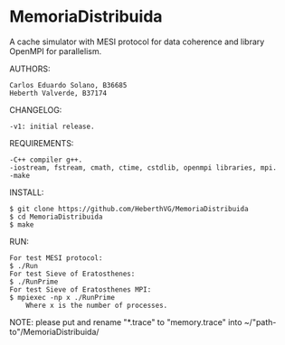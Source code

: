 # MemoriaDistribuida

A cache simulator with MESI protocol for data coherence and library OpenMPI for parallelism.

AUTHORS:

    Carlos Eduardo Solano, B36685
    Heberth Valverde, B37174

CHANGELOG:

    -v1: initial release.

REQUIREMENTS:

    -C++ compiler g++.
    -iostream, fstream, cmath, ctime, cstdlib, openmpi libraries, mpi.
    -make
    
INSTALL:

    $ git clone https://github.com/HeberthVG/MemoriaDistribuida
    $ cd MemoriaDistribuida
    $ make

RUN:

    For test MESI protocol:
    $ ./Run  
    For test Sieve of Eratosthenes:
    $ ./RunPrime
    For test Sieve of Eratosthenes MPI:
    $ mpiexec -np x ./RunPrime
        Where x is the number of processes.

NOTE: please put and rename "*.trace" to "memory.trace" into ~/"path-to"/MemoriaDistribuida/
